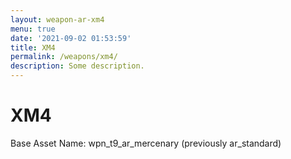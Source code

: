 ```yaml
---
layout: weapon-ar-xm4
menu: true
date: '2021-09-02 01:53:59'
title: XM4
permalink: /weapons/xm4/
description: Some description.
---
```


# XM4

Base Asset Name: wpn_t9_ar_mercenary (previously ar_standard)